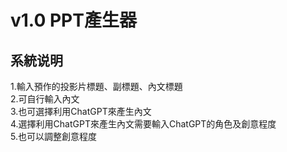 <h1>v1.0 PPT產生器</h1>
<h2>系統说明</h2>
1.輸入預作的投影片標題、副標題、內文標題<br>
2.可自行輸入內文<br>
3.也可選擇利用ChatGPT來產生內文<br>
4.選擇利用ChatGPT來產生內文需要輸入ChatGPT的角色及創意程度<br>
5.也可以調整創意程度
